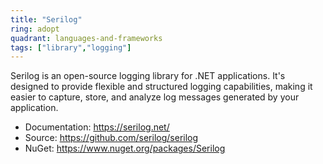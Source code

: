 ```yaml
---
title: "Serilog"
ring: adopt
quadrant: languages-and-frameworks
tags: ["library","logging"]
--- 
```

Serilog is an open-source logging library for .NET applications. It's designed to provide flexible and structured logging capabilities, making it easier to capture, store, and analyze log messages generated by your application.

- Documentation: https://serilog.net/
- Source: https://github.com/serilog/serilog
- NuGet: https://www.nuget.org/packages/Serilog

